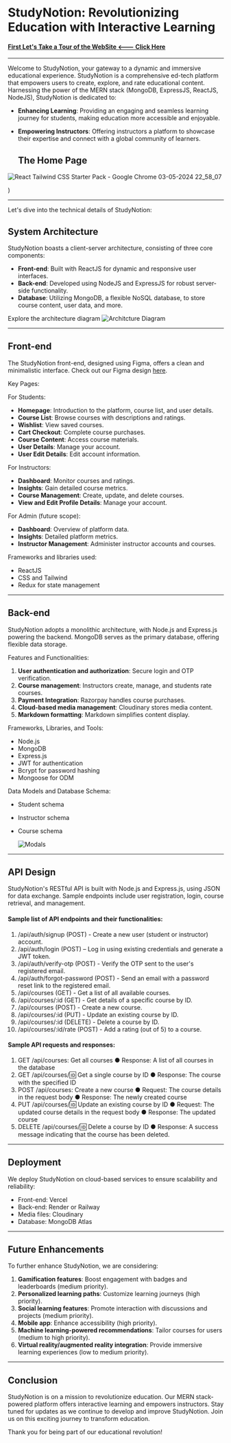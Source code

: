 # StudyNotion: Revolutionizing Education with Interactive Learning

#### [First Let's Take a Tour of the WebSite  <--- Click Here](https://study-notion-frontent-njnx4x2hz-pankaj25ic034-satienggin.vercel.app/)
---

Welcome to StudyNotion, your gateway to a dynamic and immersive educational experience. StudyNotion is a comprehensive ed-tech platform that empowers users to create, explore, and rate educational content. Harnessing the power of the MERN stack (MongoDB, ExpressJS, ReactJS, NodeJS), StudyNotion is dedicated to:

- **Enhancing Learning**: Providing an engaging and seamless learning journey for students, making education more accessible and enjoyable.

- **Empowering Instructors**: Offering instructors a platform to showcase their expertise and connect with a global community of learners.

  ## The Home Page

 ![React   Tailwind CSS Starter Pack - Google Chrome 03-05-2024 22_58_07](https://github.com/Pankajk001/GyanDeepti-An-Ed-tech-Platform/assets/121424516/ae83ba5c-1313-479a-a0de-992f87ea43ed)

)

---

  

Let's dive into the technical details of StudyNotion:

## System Architecture

StudyNotion boasts a client-server architecture, consisting of three core components:

- **Front-end**: Built with ReactJS for dynamic and responsive user interfaces.
- **Back-end**: Developed using NodeJS and ExpressJS for robust server-side functionality.
- **Database**: Utilizing MongoDB, a flexible NoSQL database, to store course content, user data, and more.

Explore the architecture diagram 
![Architcture Diagram](https://github.com/Pankajk001/StudyNotion-An-Ed-tech-Platform/assets/121424516/c2fe000e-ad9d-494f-9589-9a81d3dcde5a)

---


## Front-end

The StudyNotion front-end, designed using Figma, offers a clean and minimalistic interface. Check out our Figma design [here](https://www.figma.com/file/Mikd0FjHKAofUlWQSi70nf/StudyNotion_shared).

Key Pages:

For Students:
- **Homepage**: Introduction to the platform, course list, and user details.
- **Course List**: Browse courses with descriptions and ratings.
- **Wishlist**: View saved courses.
- **Cart Checkout**: Complete course purchases.
- **Course Content**: Access course materials.
- **User Details**: Manage your account.
- **User Edit Details**: Edit account information.

For Instructors:
- **Dashboard**: Monitor courses and ratings.
- **Insights**: Gain detailed course metrics.
- **Course Management**: Create, update, and delete courses.
- **View and Edit Profile Details**: Manage your account.

For Admin (future scope):
- **Dashboard**: Overview of platform data.
- **Insights**: Detailed platform metrics.
- **Instructor Management**: Administer instructor accounts and courses.

Frameworks and libraries used:
- ReactJS
- CSS and Tailwind
- Redux for state management

---

## Back-end

StudyNotion adopts a monolithic architecture, with Node.js and Express.js powering the backend. MongoDB serves as the primary database, offering flexible data storage.

Features and Functionalities:
1. **User authentication and authorization**: Secure login and OTP verification.
2. **Course management**: Instructors create, manage, and students rate courses.
3. **Payment Integration**: Razorpay handles course purchases.
4. **Cloud-based media management**: Cloudinary stores media content.
5. **Markdown formatting**: Markdown simplifies content display.

Frameworks, Libraries, and Tools:
- Node.js
- MongoDB
- Express.js
- JWT for authentication
- Bcrypt for password hashing
- Mongoose for ODM

Data Models and Database Schema:
- Student schema
- Instructor schema
- Course schema

  ![Modals](https://github.com/Pankajk001/StudyNotion-An-Ed-tech-Platform/assets/121424516/63446260-2903-48da-a745-308d10a6b224)

---


## API Design

StudyNotion's RESTful API is built with Node.js and Express.js, using JSON for data exchange. Sample endpoints include user registration, login, course retrieval, and management.

#### Sample list of API endpoints and their functionalities:
1.	/api/auth/signup (POST) - Create a new user (student or instructor) account.
2.	/api/auth/login (POST) – Log in using existing credentials and generate a JWT token.
3.	/api/auth/verify-otp (POST) - Verify the OTP sent to the user's registered email.
4.	/api/auth/forgot-password (POST) - Send an email with a password reset link to the registered email.
5.	/api/courses (GET) - Get a list of all available courses.
6.	/api/courses/:id (GET) - Get details of a specific course by ID.
7.	/api/courses (POST) - Create a new course.
8.	/api/courses/:id (PUT) - Update an existing course by ID.
9.	/api/courses/:id (DELETE) - Delete a course by ID.
10.	/api/courses/:id/rate (POST) - Add a rating (out of 5) to a course.

    
#### Sample API requests and responses:
1.	GET /api/courses: Get all courses
●	Response: A list of all courses in the database
2.	GET /api/courses/:id: Get a single course by ID
●	Response: The course with the specified ID
3.	POST /api/courses: Create a new course
●	Request: The course details in the request body
●	Response: The newly created course
4.	PUT /api/courses/:id: Update an existing course by ID
●	Request: The updated course details in the request body
●	Response: The updated course
5.	DELETE /api/courses/:id: Delete a course by ID
●	Response: A success message indicating that the course has been deleted.

---

## Deployment

We deploy StudyNotion on cloud-based services to ensure scalability and reliability:

- Front-end: Vercel
- Back-end: Render or Railway
- Media files: Cloudinary
- Database: MongoDB Atlas

---

## Future Enhancements

To further enhance StudyNotion, we are considering:

1. **Gamification features**: Boost engagement with badges and leaderboards (medium priority).
2. **Personalized learning paths**: Customize learning journeys (high priority).
3. **Social learning features**: Promote interaction with discussions and projects (medium priority).
4. **Mobile app**: Enhance accessibility (high priority).
5. **Machine learning-powered recommendations**: Tailor courses for users (medium to high priority).
6. **Virtual reality/augmented reality integration**: Provide immersive learning experiences (low to medium priority).

---

## Conclusion

StudyNotion is on a mission to revolutionize education. Our MERN stack-powered platform offers interactive learning and empowers instructors. Stay tuned for updates as we continue to develop and improve StudyNotion. Join us on this exciting journey to transform education.

Thank you for being part of our educational revolution!
